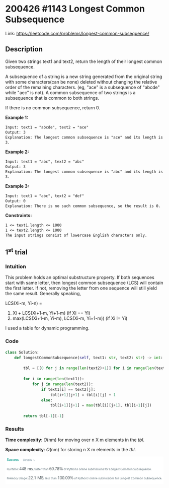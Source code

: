 # 200426 #1143 Longest Common Subsequence
Link: https://leetcode.com/problems/longest-common-subsequence/

## Description
Given two strings text1 and text2, return the length of their longest common subsequence.

A subsequence of a string is a new string generated from the original string with some characters(can be none) deleted without changing the relative order of the remaining characters. (eg, "ace" is a subsequence of "abcde" while "aec" is not). A common subsequence of two strings is a subsequence that is common to both strings.

If there is no common subsequence, return 0.

**Example 1:**

    Input: text1 = "abcde", text2 = "ace" 
    Output: 3  
    Explanation: The longest common subsequence is "ace" and its length is 3.

**Example 2:**

    Input: text1 = "abc", text2 = "abc"
    Output: 3
    Explanation: The longest common subsequence is "abc" and its length is 3.

**Example 3:**

    Input: text1 = "abc", text2 = "def"
    Output: 0
    Explanation: There is no such common subsequence, so the result is 0.


**Constraints:**

    1 <= text1.length <= 1000
    1 <= text2.length <= 1000
    The input strings consist of lowercase English characters only.


## 1<sup>st</sup> trial

### Intuition
This problem holds an optimal substructure property. If both sequences start with same letter, then longest common subsequence (LCS) will contain the first letter. If not, removing the letter from one sequence will still yield the same result. Generally speaking,

LCS(Xi-m, Yi-n) = 
1) Xi + LCS(Xi+1-m, Yi+1-m) (if Xi == Yi)
2) max(LCS(Xi+1-m, Yi-m), LCS(Xi-m, Yi+1-m)) (if Xi != Yi)

I used a table for dynamic programming.

### Code
```python
class Solution:
    def longestCommonSubsequence(self, text1: str, text2: str) -> int:
        
        tbl = [[0 for j in range(len(text2)+1)] for i in range(len(text1)+1)]
        
        for i in range(len(text1)):
            for j in range(len(text2)):
                if text1[i] == text2[j]:
                    tbl[i+1][j+1] = tbl[i][j] + 1
                else:
                    tbl[i+1][j+1] = max(tbl[i][j+1], tbl[i+1][j])
        
        return tbl[-1][-1]
```

### Results
**Time complexity**: *O*(nm) for moving over n X m elements in the *tbl*.

**Space complexity**: *O*(nm) for storing n X m elements in the *tbl*.

![1st trial](https://github.com/minyookim/DailyCoding/blob/master/200426%20%231143%20Longest%20Common%20Subsequence/1st%20trial.png)
